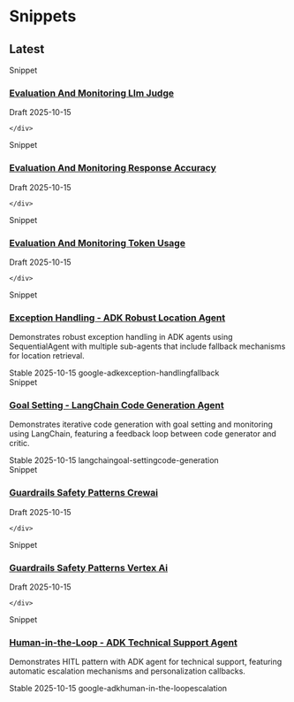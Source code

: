 # Snippets

## Latest
<div class="kg-grid">
  <div class="kg-card">
    <div class="kg-card__type">Snippet</div>
    <h3><a href="./evaluation-and-monitoring-llm-judge/">Evaluation And Monitoring Llm Judge</a></h3>
    <p class="kg-card__summary"></p>
    <div class="kg-card__meta">
      <span class="kg-badge kg-badge--status">Draft</span>
      <span class="kg-badge kg-badge--date">2025-10-15</span>
      
    </div>
  </div>
  <div class="kg-card">
    <div class="kg-card__type">Snippet</div>
    <h3><a href="./evaluation-and-monitoring-response-accuracy/">Evaluation And Monitoring Response Accuracy</a></h3>
    <p class="kg-card__summary"></p>
    <div class="kg-card__meta">
      <span class="kg-badge kg-badge--status">Draft</span>
      <span class="kg-badge kg-badge--date">2025-10-15</span>
      
    </div>
  </div>
  <div class="kg-card">
    <div class="kg-card__type">Snippet</div>
    <h3><a href="./evaluation-and-monitoring-token-usage/">Evaluation And Monitoring Token Usage</a></h3>
    <p class="kg-card__summary"></p>
    <div class="kg-card__meta">
      <span class="kg-badge kg-badge--status">Draft</span>
      <span class="kg-badge kg-badge--date">2025-10-15</span>
      
    </div>
  </div>
  <div class="kg-card">
    <div class="kg-card__type">Snippet</div>
    <h3><a href="./exception-handling-recovery-adk-robust-location-agent/">Exception Handling - ADK Robust Location Agent</a></h3>
    <p class="kg-card__summary">Demonstrates robust exception handling in ADK agents using SequentialAgent with multiple sub-agents that include fallback mechanisms for location retrieval.</p>
    <div class="kg-card__meta">
      <span class="kg-badge kg-badge--status">Stable</span>
      <span class="kg-badge kg-badge--date">2025-10-15</span>
      <span class="kg-badge">google-adk</span><span class="kg-badge">exception-handling</span><span class="kg-badge">fallback</span>
    </div>
  </div>
  <div class="kg-card">
    <div class="kg-card__type">Snippet</div>
    <h3><a href="./goal-setting-monitoring-langchain-code-generation-agent/">Goal Setting - LangChain Code Generation Agent</a></h3>
    <p class="kg-card__summary">Demonstrates iterative code generation with goal setting and monitoring using LangChain, featuring a feedback loop between code generator and critic.</p>
    <div class="kg-card__meta">
      <span class="kg-badge kg-badge--status">Stable</span>
      <span class="kg-badge kg-badge--date">2025-10-15</span>
      <span class="kg-badge">langchain</span><span class="kg-badge">goal-setting</span><span class="kg-badge">code-generation</span>
    </div>
  </div>
  <div class="kg-card">
    <div class="kg-card__type">Snippet</div>
    <h3><a href="./guardrails-safety-patterns-crewai/">Guardrails Safety Patterns Crewai</a></h3>
    <p class="kg-card__summary"></p>
    <div class="kg-card__meta">
      <span class="kg-badge kg-badge--status">Draft</span>
      <span class="kg-badge kg-badge--date">2025-10-15</span>
      
    </div>
  </div>
  <div class="kg-card">
    <div class="kg-card__type">Snippet</div>
    <h3><a href="./guardrails-safety-patterns-vertex-ai/">Guardrails Safety Patterns Vertex Ai</a></h3>
    <p class="kg-card__summary"></p>
    <div class="kg-card__meta">
      <span class="kg-badge kg-badge--status">Draft</span>
      <span class="kg-badge kg-badge--date">2025-10-15</span>
      
    </div>
  </div>
  <div class="kg-card">
    <div class="kg-card__type">Snippet</div>
    <h3><a href="./human-in-the-loop-adk-technical-support-agent/">Human-in-the-Loop - ADK Technical Support Agent</a></h3>
    <p class="kg-card__summary">Demonstrates HITL pattern with ADK agent for technical support, featuring automatic escalation mechanisms and personalization callbacks.</p>
    <div class="kg-card__meta">
      <span class="kg-badge kg-badge--status">Stable</span>
      <span class="kg-badge kg-badge--date">2025-10-15</span>
      <span class="kg-badge">google-adk</span><span class="kg-badge">human-in-the-loop</span><span class="kg-badge">escalation</span>
    </div>
  </div>
</div>
